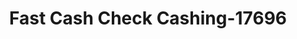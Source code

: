 ---
f_zip-code: 93905
f_state-code: CA
title: Fast Cash Check Cashing-17696
f_phone: 831-753-2274
f_city-only: Salinas
f_address: 45 S Sanborn Rd Ste 3263 Salinas
f_location-unique-id: '17696'
slug: fast-cash-check-cashing-17696
updated-on: '2024-05-30T13:46:58.046Z'
created-on: '2024-05-30T13:36:59.803Z'
published-on: '2024-05-30T13:54:32.469Z'
f_city-state: cms/city/salinas-ca.md
f_company: cms/company/fast-cash-check-cashing.md
f_state: cms/state/california.md
layout: '[payday-loan].html'
tags: payday-loan
---
